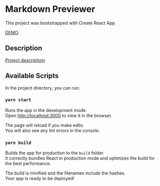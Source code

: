 # Markdown Previewer

This project was bootstrapped with Create React App

[DEMO](https://mrkdwn-previewer.web.app/).

## Description
[Project descriptioin](https://www.freecodecamp.org/learn/front-end-development-libraries/front-end-development-libraries-projects/build-a-markdown-previewer)

## Available Scripts

In the project directory, you can run:

### `yarn start`

Runs the app in the development mode.\
Open [http://localhost:3000](http://localhost:3000) to view it in the browser.

The page will reload if you make edits.\
You will also see any lint errors in the console.

### `yarn build`

Builds the app for production to the `build` folder.\
It correctly bundles React in production mode and optimizes the build for the best performance.

The build is minified and the filenames include the hashes.\
Your app is ready to be deployed!
